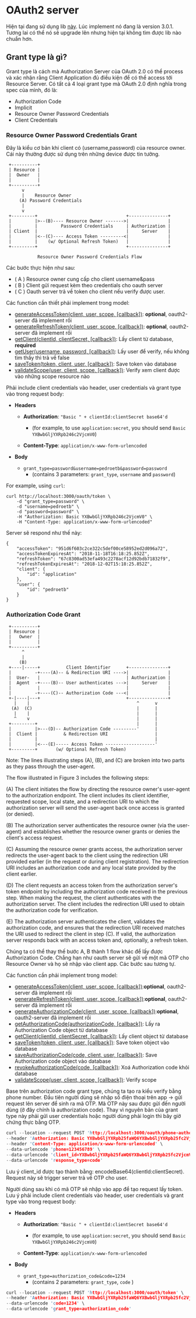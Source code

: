 # OAuth2 server
Hiện tại  đang  sử dụng lib [này](https://github.com/oauthjs/express-oauth-server). Lúc implement nó đang là version 3.0.1. Tương lai có thể nó sẽ upgrade lên nhưng hiện tại không tìm được lib nào chuẩn hơn.

## Grant type là gì?
Grant type là cách mà Authorization Server của OAuth 2.0 có thể process và xác nhận rằng Client Application đủ điều kiện để có thể access tới Resource Server. Có tất cả 4 loại grant type mà OAuth 2.0 định nghĩa trong spec của mình, đó là:

-   Authorization Code
-   Implicit
-   Resource Owner Password Credentials
-   Client Credentials

### Resource Owner Password Credentials Grant
Đây là kiểu cơ bản khi client có (username,password) của resource owner. Cái này thường được sử dụng trên những device được tin tưởng.

     +----------+
     | Resource |
     |  Owner   |
     |          |
     +----------+
          v
          |    Resource Owner
         (A) Password Credentials
          |
          v
     +---------+                                  +---------------+
     |         |>--(B)---- Resource Owner ------->|               |
     |         |         Password Credentials     | Authorization |
     | Client  |                                  |     Server    |
     |         |<--(C)---- Access Token ---------<|               |
     |         |    (w/ Optional Refresh Token)   |               |
     +---------+                                  +---------------+

                Resource Owner Password Credentials Flow
Các bước thực hiện như sau:
 - ( A ) Resource owner cung cấp cho  client username&pass
 - ( B ) Client gửi request kèm theo credentials cho oauth server
 - ( C ) Oauth server trả về token cho client nếu verify  được user.

Các function cần thiết phải implement trong model:

-   [generateAccessToken(client, user, scope, [callback])](https://oauth2-server.readthedocs.io/en/latest/model/spec.html#model-generateaccesstoken): **optional**, oauth2-server đã implement rồi
-   [generateRefreshToken(client, user, scope, [callback])](https://oauth2-server.readthedocs.io/en/latest/model/spec.html#model-generaterefreshtoken): **optional**, oauth2-server đã implement rồi
-   [getClient(clientId, clientSecret, [callback])](https://oauth2-server.readthedocs.io/en/latest/model/spec.html#model-getclient): Lấy client từ database, **required**
-   [getUser(username, password, [callback])](https://oauth2-server.readthedocs.io/en/latest/model/spec.html#model-getuser): Lấy user để verify, nếu không tìm thấy thì trả về false
-   [saveToken(token, client, user, [callback])](https://oauth2-server.readthedocs.io/en/latest/model/spec.html#model-savetoken): Save token vào database
-   [validateScope(user, client, scope, [callback])](https://oauth2-server.readthedocs.io/en/latest/model/spec.html#model-validatescope): Verify xem client được vào những scope resource nào

Phải include client credentials vào header, user credentials và grant type vào trong request body:

-   **Headers**
    -   **Authorization**:  `"Basic " + clientId:clientSecret base64'd`

        -   (for example, to use  `application:secret`, you should send  `Basic YXBwbGljYXRpb246c2VjcmV0`)
    -   **Content-Type**:  `application/x-www-form-urlencoded`

-   **Body**
    -   `grant_type=password&username=pedroetb&password=password`
        -   (contains 3 parameters:  `grant_type`,  `username`  and  `password`)

For example, using  `curl`:

```
curl http://localhost:3000/oauth/token \
	-d "grant_type=password" \
	-d "username=pedroetb" \
	-d "password=password" \
	-H "Authorization: Basic YXBwbGljYXRpb246c2VjcmV0" \
	-H "Content-Type: application/x-www-form-urlencoded"

```

Server sẽ respond như thế này:

```
{
	"accessToken": "951d6f603c2ce322c5def00ce58952ed2d096a72",
	"accessTokenExpiresAt": "2018-11-18T16:18:25.852Z",
	"refreshToken": "67c8300ad53efa493c2278acf12d92bdb71832f9",
	"refreshTokenExpiresAt": "2018-12-02T15:18:25.852Z",
	"client": {
		"id": "application"
	},
	"user": {
		"id": "pedroetb"
	}
}
```

### Authorization Code Grant

     +----------+
     | Resource |
     |   Owner  |
     |          |
     +----------+
          ^
          |
         (B)
     +----|-----+          Client Identifier      +---------------+
     |         -+----(A)-- & Redirection URI ---->|               |
     |  User-   |                                 | Authorization |
     |  Agent  -+----(B)-- User authenticates --->|     Server    |
     |          |                                 |               |
     |         -+----(C)-- Authorization Code ---<|               |
     +-|----|---+                                 +---------------+
       |    |                                         ^      v
      (A)  (C)                                        |      |
       |    |                                         |      |
       ^    v                                         |      |
     +---------+                                      |      |
     |         |>---(D)-- Authorization Code ---------'      |
     |  Client |          & Redirection URI                  |
     |         |                                             |
     |         |<---(E)----- Access Token -------------------'
     +---------+       (w/ Optional Refresh Token)

   Note: The lines illustrating steps (A), (B), and (C) are broken into
   two parts as they pass through the user-agent.

   The flow illustrated in Figure 3 includes the following steps:

   (A)  The client initiates the flow by directing the resource owner's
        user-agent to the authorization endpoint.  The client includes
        its client identifier, requested scope, local state, and a
        redirection URI to which the authorization server will send the
        user-agent back once access is granted (or denied).

   (B)  The authorization server authenticates the resource owner (via
        the user-agent) and establishes whether the resource owner
        grants or denies the client's access request.

   (C)  Assuming the resource owner grants access, the authorization
        server redirects the user-agent back to the client using the
        redirection URI provided earlier (in the request or during
        client registration).  The redirection URI includes an
        authorization code and any local state provided by the client
        earlier.

   (D)  The client requests an access token from the authorization
        server's token endpoint by including the authorization code
        received in the previous step.  When making the request, the
        client authenticates with the authorization server.  The client
        includes the redirection URI used to obtain the authorization
        code for verification.

   (E)  The authorization server authenticates the client, validates the
        authorization code, and ensures that the redirection URI
        received matches the URI used to redirect the client in
        step (C).  If valid, the authorization server responds back with
        an access token and, optionally, a refresh token.

Chúng  ta có thể thay thế bước A, B thành 1 flow khác để lấy được Authorization Code. Chẳng  hạn như oauth server sẽ gửi  về một mã OTP cho Resource Owner và họ sẽ nhập vào client app. Các bước sau tương tự.

Các function cần phải implement trong model:

-   [generateAccessToken(client, user, scope, [callback])](https://oauth2-server.readthedocs.io/en/latest/model/spec.html#model-generateaccesstoken):**optional**, oauth2-server đã implement rồi
-   [generateRefreshToken(client, user, scope, [callback])](https://oauth2-server.readthedocs.io/en/latest/model/spec.html#model-generaterefreshtoken):**optional**, oauth2-server đã implement rồi
-   [generateAuthorizationCode(client, user, scope, [callback])](https://oauth2-server.readthedocs.io/en/latest/model/spec.html#model-generateauthorizationcode):**optional**, oauth2-server đã implement rồi
-   [getAuthorizationCode(authorizationCode, [callback])](https://oauth2-server.readthedocs.io/en/latest/model/spec.html#model-getauthorizationcode): Lấy ra Authorization Code object từ database
-   [getClient(clientId, clientSecret, [callback])](https://oauth2-server.readthedocs.io/en/latest/model/spec.html#model-getclient): Lấy  client object từ database
-   [saveToken(token, client, user, [callback])](https://oauth2-server.readthedocs.io/en/latest/model/spec.html#model-savetoken): Save token object vào database
-   [saveAuthorizationCode(code, client, user, [callback])](https://oauth2-server.readthedocs.io/en/latest/model/spec.html#model-saveauthorizationcode): Save Authorization code object vào database
-   [revokeAuthorizationCode(code, [callback])](https://oauth2-server.readthedocs.io/en/latest/model/spec.html#model-revokeauthorizationcode): Xoá Authorization code khỏi database
-   [validateScope(user, client, scope, [callback])](https://oauth2-server.readthedocs.io/en/latest/model/spec.html#model-validatescope): Verify scope

Base trên authorization code grant type, chúng ta tạo ra kiểu verify bằng phone number. Đầu tiên người  dùng sẽ nhập số điện thoại trên app -> gửi request lên server để sinh ra mã OTP. Mã OTP này  sau được gửi đến người dùng (ở đây chính là authorization code). Thay vì nguyên bản của grant type này phải gửi user credentials hoặc người dùng phải login thì bây giờ chứng thực bằng OTP.

```c
curl --location --request POST 'http://localhost:3000/oauth/phone-authorize' \
--header 'Authorization: Basic YXBwbGljYXRpb25faWQ6YXBwbGljYXRpb25fc2VjcmV0' \
--header 'Content-Type: application/x-www-form-urlencoded' \
--data-urlencode 'phone=123456789' \
--data-urlencode 'client_id=YXBwbGljYXRpb25faWQ6YXBwbGljYXRpb25fc2VjcmV0' \
--data-urlencode 'response_type=code'
```
Lưu ý client_id được tạo thành bằng: encodeBase64(clientId:clientSecret). Request này sẽ trigger server trả về OTP cho user.

Người dùng sau khi có mã OTP sẽ nhập vào app để tạo request lấy token. Lưu ý phải include client credentials vào header, user credentials và grant type vào trong request body:

-   **Headers**
    -   **Authorization**:  `"Basic " + clientId:clientSecret base64'd`

        -   (for example, to use  `application:secret`, you should send  `Basic YXBwbGljYXRpb246c2VjcmV0`)
    -   **Content-Type**:  `application/x-www-form-urlencoded`

-   **Body**
    -   `grant_type=authorization_code&code=1234`
        -   (contains 2 parameters:  `grant_type`,  `code` )
```c
curl --location --request POST 'http://localhost:3000/oauth/token' \
--header 'Authorization: Basic YXBwbGljYXRpb25faWQ6YXBwbGljYXRpb25fc2VjcmV0' \
--data-urlencode 'code=1234' \
--data-urlencode 'grant_type=authorization_code'
```
